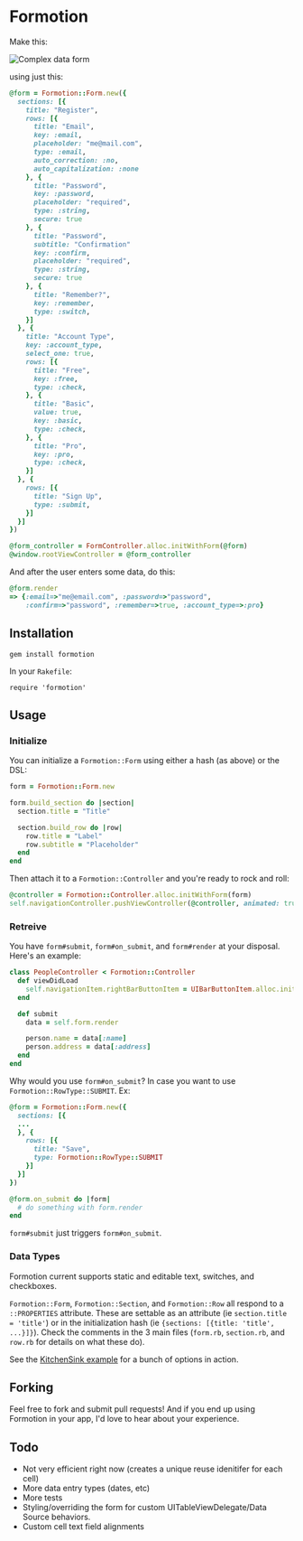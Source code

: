 # Formotion

Make this:

![Complex data form](http://i.imgur.com/TMwXI.png)

using just this:

```ruby
@form = Formotion::Form.new({
  sections: [{
    title: "Register",
    rows: [{
      title: "Email",
      key: :email,
      placeholder: "me@mail.com",
      type: :email,
      auto_correction: :no,
      auto_capitalization: :none
    }, {
      title: "Password",
      key: :password,
      placeholder: "required",
      type: :string,
      secure: true
    }, {
      title: "Password",
      subtitle: "Confirmation"
      key: :confirm,
      placeholder: "required",
      type: :string,
      secure: true
    }, {
      title: "Remember?",
      key: :remember,
      type: :switch,
    }]
  }, {
    title: "Account Type",
    key: :account_type,
    select_one: true,
    rows: [{
      title: "Free",
      key: :free,
      type: :check,
    }, {
      title: "Basic",
      value: true,
      key: :basic,
      type: :check,
    }, {
      title: "Pro",
      key: :pro,
      type: :check,
    }]
  }, {
    rows: [{
      title: "Sign Up",
      type: :submit,
    }]
  }]
})

@form_controller = FormController.alloc.initWithForm(@form)
@window.rootViewController = @form_controller
```

And after the user enters some data, do this:

```ruby
@form.render
=> {:email=>"me@email.com", :password=>"password", 
    :confirm=>"password", :remember=>true, :account_type=>:pro}
```

## Installation

`gem install formotion`

In your `Rakefile`:

`require 'formotion'`

## Usage

### Initialize

You can initialize a `Formotion::Form` using either a hash (as above) or the DSL:

```ruby
form = Formotion::Form.new

form.build_section do |section|
  section.title = "Title"

  section.build_row do |row|
    row.title = "Label"
    row.subtitle = "Placeholder"
  end
end
```

Then attach it to a `Formotion::Controller` and you're ready to rock and roll:

```ruby
@controller = Formotion::Controller.alloc.initWithForm(form)
self.navigationController.pushViewController(@controller, animated: true)
```

### Retreive

You have `form#submit`, `form#on_submit`, and `form#render` at your disposal. Here's an example:

```ruby
class PeopleController < Formotion::Controller
  def viewDidLoad
    self.navigationItem.rightBarButtonItem = UIBarButtonItem.alloc.initWithBarButtonSystemItem(UIBarButtonSystemItemSave, target:self, action:'submit')
  end

  def submit
    data = self.form.render

    person.name = data[:name]
    person.address = data[:address]
  end
end
```

Why would you use `form#on_submit`? In case you want to use `Formotion::RowType::SUBMIT`. Ex:

```ruby
@form = Formotion::Form.new({
  sections: [{
  ...
  }, {
    rows: [{
      title: "Save",
      type: Formotion::RowType::SUBMIT
    }]
  }]
})

@form.on_submit do |form|
  # do something with form.render
end
```

`form#submit` just triggers `form#on_submit`.

### Data Types

Formotion current supports static and editable text, switches, and checkboxes.

`Formotion::Form`, `Formotion::Section`, and `Formotion::Row` all respond to a `::PROPERTIES` attribute. These are settable as an attribute (ie `section.title = 'title'`) or in the initialization hash (ie `{sections: [{title: 'title', ...}]}`). Check the comments in the 3 main files (`form.rb`, `section.rb`, and `row.rb` for details on what these do).

See the [KitchenSink example](http://clayallsopp.com/github/tree/master/examples/KitchenSink) for a bunch of options in action.

## Forking

Feel free to fork and submit pull requests! And if you end up using Formotion in your app, I'd love to hear about your experience.

## Todo

- Not very efficient right now (creates a unique reuse idenitifer for each cell)
- More data entry types (dates, etc)
- More tests
- Styling/overriding the form for custom UITableViewDelegate/Data Source behaviors.
- Custom cell text field alignments